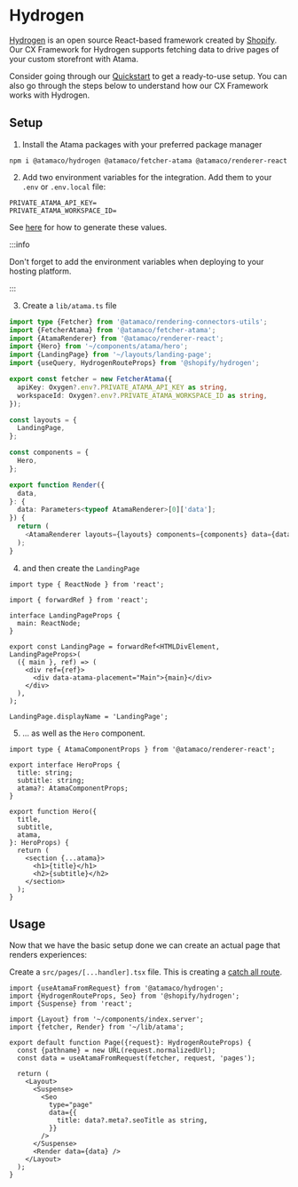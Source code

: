 # Hydrogen

[Hydrogen](https://hydrogen.shopify.dev/) is an open source React-based framework created by [Shopify](https://shopify.com/). Our CX Framework for Hydrogen supports fetching data to drive pages of your custom storefront with Atama.

Consider going through our [Quickstart](https://composer.atama.app/quickstart) to get a ready-to-use setup. You can also go through the steps below to understand how our CX Framework works with Hydrogen.

## Setup

1. Install the Atama packages with your preferred package manager

```
npm i @atamaco/hydrogen @atamaco/fetcher-atama @atamaco/renderer-react
```

2. Add two environment variables for the integration. Add them to your `.env` or `.env.local` file:

```
PRIVATE_ATAMA_API_KEY=
PRIVATE_ATAMA_WORKSPACE_ID=
```

See [here](../cx-framework/delivery-api.md#authentication) for how to generate these values.

:::info

Don't forget to add the environment variables when deploying to your hosting platform.

:::

3. Create a `lib/atama.ts` file

```ts
import type {Fetcher} from '@atamaco/rendering-connectors-utils';
import {FetcherAtama} from '@atamaco/fetcher-atama';
import {AtamaRenderer} from '@atamaco/renderer-react';
import {Hero} from '~/components/atama/hero';
import {LandingPage} from '~/layouts/landing-page';
import {useQuery, HydrogenRouteProps} from '@shopify/hydrogen';

export const fetcher = new FetcherAtama({
  apiKey: Oxygen?.env?.PRIVATE_ATAMA_API_KEY as string,
  workspaceId: Oxygen?.env?.PRIVATE_ATAMA_WORKSPACE_ID as string,
});

const layouts = {
  LandingPage,
};

const components = {
  Hero,
};

export function Render({
  data,
}: {
  data: Parameters<typeof AtamaRenderer>[0]['data'];
}) {
  return (
    <AtamaRenderer layouts={layouts} components={components} data={data} />
  );
}
```

4. and then create the `LandingPage`

```tsx
import type { ReactNode } from 'react';

import { forwardRef } from 'react';

interface LandingPageProps {
  main: ReactNode;
}

export const LandingPage = forwardRef<HTMLDivElement, LandingPageProps>(
  ({ main }, ref) => (
    <div ref={ref}>
      <div data-atama-placement="Main">{main}</div>
    </div>
  ),
);

LandingPage.displayName = 'LandingPage';
```

5. ... as well as the `Hero` component.

```tsx
import type { AtamaComponentProps } from '@atamaco/renderer-react';

export interface HeroProps {
  title: string;
  subtitle: string;
  atama?: AtamaComponentProps;
}

export function Hero({
  title,
  subtitle,
  atama,
}: HeroProps) {
  return (
    <section {...atama}>
      <h1>{title}</h1>
      <h2>{subtitle}</h2>
    </section>
  );
}
```

## Usage

Now that we have the basic setup done we can create an actual page that renders experiences:

Create a `src/pages/[...handler].tsx` file. This is creating a [catch all route](https://shopify.dev/custom-storefronts/hydrogen/routing/manage-routes#catch-all-routes).

```tsx
import {useAtamaFromRequest} from '@atamaco/hydrogen';
import {HydrogenRouteProps, Seo} from '@shopify/hydrogen';
import {Suspense} from 'react';

import {Layout} from '~/components/index.server';
import {fetcher, Render} from '~/lib/atama';

export default function Page({request}: HydrogenRouteProps) {
  const {pathname} = new URL(request.normalizedUrl);
  const data = useAtamaFromRequest(fetcher, request, 'pages');

  return (
    <Layout>
      <Suspense>
        <Seo
          type="page"
          data={{
            title: data?.meta?.seoTitle as string,
          }}
        />
      </Suspense>
      <Render data={data} />
    </Layout>
  );
}
```
